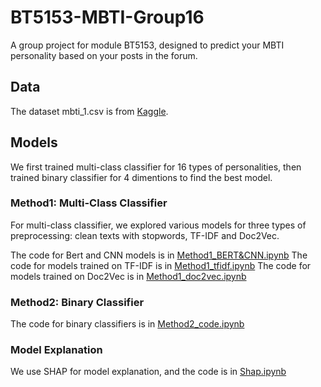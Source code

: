# BT5153-MBTI-Group16

A group project for module BT5153, designed to predict your MBTI personality based on your posts in the forum.

## Data
The dataset mbti_1.csv is from [Kaggle](https://www.kaggle.com/datasets/datasnaek/mbti-type).

## Models
We first trained multi-class classifier for 16 types of personalities, then trained binary classifier for 4 dimentions to find the best model.
### Method1: Multi-Class Classifier
For multi-class classifier, we explored various models for three types of preprocessing: clean texts with stopwords, TF-IDF and Doc2Vec.

The code for Bert and CNN models is in [Method1_BERT&CNN.ipynb](./Method1_BERT&CNN.ipynb)
The code for models trained on TF-IDF is in [Method1_tfidf.ipynb](./Method1_tfidf.ipynb)
The code for models trained on Doc2Vec is in [Method1_doc2vec.ipynb](./Method1_doc2vec.ipynb)

### Method2: Binary Classifier
The code for binary classifiers is in [Method2_code.ipynb](./Method2_code.ipynb)

### Model Explanation
We use SHAP for model explanation, and the code is in [Shap.ipynb](./Shap.ipynb)
